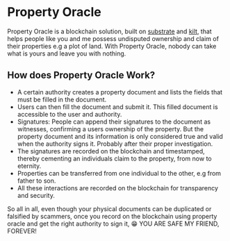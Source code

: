 # Property Oracle

Property Oracle is a blockchain solution, built on <a target="_blank" href="https://substrate.io">substrate</a> and <a target="_blank" href="https://kilt.io">kilt</a>, that helps people like you and me possess undisputed ownership and claim of their properties e.g a plot of land.
With Property Oracle, nobody can take what is yours and leave you with nothing.

## How does Property Oracle Work?

- A certain authority creates a property document and lists the fields that must be filled in the document.
- Users can then fill the document and submit it. This filled document is accessible to the user and authority.
- Signatures: People can append their signatures to the document as witnesses, confirming a users ownership of the property. But the property document and its information is only considered true and valid when the authority signs it. Probably after their proper investigation.
- The signatures are recorded on the blockchain and timestamped, thereby cementing an individuals claim to the property, from now to eternity. 
- Properties can be transferred from one individual to the other, e.g from father to son.
- All these interactions are recorded on the blockchain for transparency and security.

So all in all, even though your physical documents can be duplicated or falsified by scammers, once you record on the blockchain using property oracle and get the right authority to sign it, 😁 YOU ARE SAFE MY FRIEND, FOREVER!
